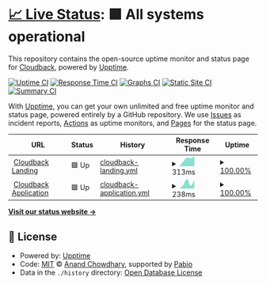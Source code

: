 # [📈 Live Status](https://cloudback.it): <!--live status--> **🟩 All systems operational**

This repository contains the open-source uptime monitor and status page for [Cloudback](https://cloudback.it), powered by [Upptime](https://github.com/upptime/upptime).

[![Uptime CI](https://github.com/cloudback/upptime/workflows/Uptime%20CI/badge.svg)](https://github.com/cloudback/upptime/actions?query=workflow%3A%22Uptime+CI%22)
[![Response Time CI](https://github.com/cloudback/upptime/workflows/Response%20Time%20CI/badge.svg)](https://github.com/cloudback/upptime/actions?query=workflow%3A%22Response+Time+CI%22)
[![Graphs CI](https://github.com/cloudback/upptime/workflows/Graphs%20CI/badge.svg)](https://github.com/cloudback/upptime/actions?query=workflow%3A%22Graphs+CI%22)
[![Static Site CI](https://github.com/cloudback/upptime/workflows/Static%20Site%20CI/badge.svg)](https://github.com/cloudback/upptime/actions?query=workflow%3A%22Static+Site+CI%22)
[![Summary CI](https://github.com/cloudback/upptime/workflows/Summary%20CI/badge.svg)](https://github.com/cloudback/upptime/actions?query=workflow%3A%22Summary+CI%22)

With [Upptime](https://upptime.js.org), you can get your own unlimited and free uptime monitor and status page, powered entirely by a GitHub repository. We use [Issues](https://github.com/cloudback/upptime/issues) as incident reports, [Actions](https://github.com/cloudback/upptime/actions) as uptime monitors, and [Pages](https://cloudback.it) for the status page.

<!--start: status pages-->
<!-- This summary is generated by Upptime (https://github.com/upptime/upptime) -->
<!-- Do not edit this manually, your changes will be overwritten -->
<!-- prettier-ignore -->
| URL | Status | History | Response Time | Uptime |
| --- | ------ | ------- | ------------- | ------ |
| <img alt="" src="https://icons.duckduckgo.com/ip3/cloudback.it.ico" height="13"> [Cloudback Landing](https://cloudback.it) | 🟩 Up | [cloudback-landing.yml](https://github.com/cloudback/upptime/commits/HEAD/history/cloudback-landing.yml) | <details><summary><img alt="Response time graph" src="./graphs/cloudback-landing/response-time-week.png" height="20"> 313ms</summary><br><a href="https://docs.cloudback.it/history/cloudback-landing"><img alt="Response time 313" src="https://img.shields.io/endpoint?url=https%3A%2F%2Fraw.githubusercontent.com%2Fcloudback%2Fupptime%2FHEAD%2Fapi%2Fcloudback-landing%2Fresponse-time.json"></a><br><a href="https://docs.cloudback.it/history/cloudback-landing"><img alt="24-hour response time 313" src="https://img.shields.io/endpoint?url=https%3A%2F%2Fraw.githubusercontent.com%2Fcloudback%2Fupptime%2FHEAD%2Fapi%2Fcloudback-landing%2Fresponse-time-day.json"></a><br><a href="https://docs.cloudback.it/history/cloudback-landing"><img alt="7-day response time 313" src="https://img.shields.io/endpoint?url=https%3A%2F%2Fraw.githubusercontent.com%2Fcloudback%2Fupptime%2FHEAD%2Fapi%2Fcloudback-landing%2Fresponse-time-week.json"></a><br><a href="https://docs.cloudback.it/history/cloudback-landing"><img alt="30-day response time 313" src="https://img.shields.io/endpoint?url=https%3A%2F%2Fraw.githubusercontent.com%2Fcloudback%2Fupptime%2FHEAD%2Fapi%2Fcloudback-landing%2Fresponse-time-month.json"></a><br><a href="https://docs.cloudback.it/history/cloudback-landing"><img alt="1-year response time 313" src="https://img.shields.io/endpoint?url=https%3A%2F%2Fraw.githubusercontent.com%2Fcloudback%2Fupptime%2FHEAD%2Fapi%2Fcloudback-landing%2Fresponse-time-year.json"></a></details> | <details><summary><a href="https://docs.cloudback.it/history/cloudback-landing">100.00%</a></summary><a href="https://docs.cloudback.it/history/cloudback-landing"><img alt="All-time uptime 100.00%" src="https://img.shields.io/endpoint?url=https%3A%2F%2Fraw.githubusercontent.com%2Fcloudback%2Fupptime%2FHEAD%2Fapi%2Fcloudback-landing%2Fuptime.json"></a><br><a href="https://docs.cloudback.it/history/cloudback-landing"><img alt="24-hour uptime 100.00%" src="https://img.shields.io/endpoint?url=https%3A%2F%2Fraw.githubusercontent.com%2Fcloudback%2Fupptime%2FHEAD%2Fapi%2Fcloudback-landing%2Fuptime-day.json"></a><br><a href="https://docs.cloudback.it/history/cloudback-landing"><img alt="7-day uptime 100.00%" src="https://img.shields.io/endpoint?url=https%3A%2F%2Fraw.githubusercontent.com%2Fcloudback%2Fupptime%2FHEAD%2Fapi%2Fcloudback-landing%2Fuptime-week.json"></a><br><a href="https://docs.cloudback.it/history/cloudback-landing"><img alt="30-day uptime 100.00%" src="https://img.shields.io/endpoint?url=https%3A%2F%2Fraw.githubusercontent.com%2Fcloudback%2Fupptime%2FHEAD%2Fapi%2Fcloudback-landing%2Fuptime-month.json"></a><br><a href="https://docs.cloudback.it/history/cloudback-landing"><img alt="1-year uptime 100.00%" src="https://img.shields.io/endpoint?url=https%3A%2F%2Fraw.githubusercontent.com%2Fcloudback%2Fupptime%2FHEAD%2Fapi%2Fcloudback-landing%2Fuptime-year.json"></a></details>
| <img alt="" src="https://icons.duckduckgo.com/ip3/app.cloudback.it.ico" height="13"> [Cloudback Application](https://app.cloudback.it) | 🟩 Up | [cloudback-application.yml](https://github.com/cloudback/upptime/commits/HEAD/history/cloudback-application.yml) | <details><summary><img alt="Response time graph" src="./graphs/cloudback-application/response-time-week.png" height="20"> 238ms</summary><br><a href="https://docs.cloudback.it/history/cloudback-application"><img alt="Response time 238" src="https://img.shields.io/endpoint?url=https%3A%2F%2Fraw.githubusercontent.com%2Fcloudback%2Fupptime%2FHEAD%2Fapi%2Fcloudback-application%2Fresponse-time.json"></a><br><a href="https://docs.cloudback.it/history/cloudback-application"><img alt="24-hour response time 238" src="https://img.shields.io/endpoint?url=https%3A%2F%2Fraw.githubusercontent.com%2Fcloudback%2Fupptime%2FHEAD%2Fapi%2Fcloudback-application%2Fresponse-time-day.json"></a><br><a href="https://docs.cloudback.it/history/cloudback-application"><img alt="7-day response time 238" src="https://img.shields.io/endpoint?url=https%3A%2F%2Fraw.githubusercontent.com%2Fcloudback%2Fupptime%2FHEAD%2Fapi%2Fcloudback-application%2Fresponse-time-week.json"></a><br><a href="https://docs.cloudback.it/history/cloudback-application"><img alt="30-day response time 238" src="https://img.shields.io/endpoint?url=https%3A%2F%2Fraw.githubusercontent.com%2Fcloudback%2Fupptime%2FHEAD%2Fapi%2Fcloudback-application%2Fresponse-time-month.json"></a><br><a href="https://docs.cloudback.it/history/cloudback-application"><img alt="1-year response time 238" src="https://img.shields.io/endpoint?url=https%3A%2F%2Fraw.githubusercontent.com%2Fcloudback%2Fupptime%2FHEAD%2Fapi%2Fcloudback-application%2Fresponse-time-year.json"></a></details> | <details><summary><a href="https://docs.cloudback.it/history/cloudback-application">100.00%</a></summary><a href="https://docs.cloudback.it/history/cloudback-application"><img alt="All-time uptime 100.00%" src="https://img.shields.io/endpoint?url=https%3A%2F%2Fraw.githubusercontent.com%2Fcloudback%2Fupptime%2FHEAD%2Fapi%2Fcloudback-application%2Fuptime.json"></a><br><a href="https://docs.cloudback.it/history/cloudback-application"><img alt="24-hour uptime 100.00%" src="https://img.shields.io/endpoint?url=https%3A%2F%2Fraw.githubusercontent.com%2Fcloudback%2Fupptime%2FHEAD%2Fapi%2Fcloudback-application%2Fuptime-day.json"></a><br><a href="https://docs.cloudback.it/history/cloudback-application"><img alt="7-day uptime 100.00%" src="https://img.shields.io/endpoint?url=https%3A%2F%2Fraw.githubusercontent.com%2Fcloudback%2Fupptime%2FHEAD%2Fapi%2Fcloudback-application%2Fuptime-week.json"></a><br><a href="https://docs.cloudback.it/history/cloudback-application"><img alt="30-day uptime 100.00%" src="https://img.shields.io/endpoint?url=https%3A%2F%2Fraw.githubusercontent.com%2Fcloudback%2Fupptime%2FHEAD%2Fapi%2Fcloudback-application%2Fuptime-month.json"></a><br><a href="https://docs.cloudback.it/history/cloudback-application"><img alt="1-year uptime 100.00%" src="https://img.shields.io/endpoint?url=https%3A%2F%2Fraw.githubusercontent.com%2Fcloudback%2Fupptime%2FHEAD%2Fapi%2Fcloudback-application%2Fuptime-year.json"></a></details>

<!--end: status pages-->

[**Visit our status website →**](https://cloudback.it)

## 📄 License

- Powered by: [Upptime](https://github.com/upptime/upptime)
- Code: [MIT](./LICENSE) © [Anand Chowdhary](https://anandchowdhary.com), supported by [Pabio](https://pabio.com)
- Data in the `./history` directory: [Open Database License](https://opendatacommons.org/licenses/odbl/1-0/)
